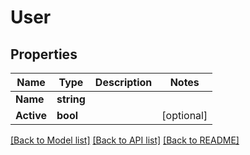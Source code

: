 # User

## Properties

Name | Type | Description | Notes
------------ | ------------- | ------------- | -------------
**Name** | **string** |  | 
**Active** | **bool** |  | [optional] 

[[Back to Model list]](../README.md#documentation-for-models) [[Back to API list]](../README.md#documentation-for-api-endpoints) [[Back to README]](../README.md)


